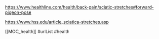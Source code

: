 
https://www.healthline.com/health/back-pain/sciatic-stretches#forward-pigeon-pose

https://www.hss.edu/article_sciatica-stretches.asp

[[MOC_health]]
#urlList 
#health
